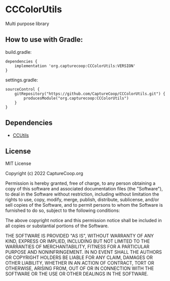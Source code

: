 # CCColorUtils
Multi purpose library

## How to use with Gradle:

build.gradle:
```
dependencies {
    implementation 'org.capturecoop:CCColorUtils:VERSION'
}
```
settings.gradle:
```
sourceControl {
    gitRepository("https://github.com/CaptureCoop/CCColorUtils.git") {
        producesModule("org.capturecoop:CCColorUtils")
    }
}
```

## Dependencies

* [CCUtils](https://github.com/capturecoop/ccutils)


## License

MIT License

Copyright (c) 2022 CaptureCoop.org

Permission is hereby granted, free of charge, to any person obtaining a copy
of this software and associated documentation files (the "Software"), to deal
in the Software without restriction, including without limitation the rights
to use, copy, modify, merge, publish, distribute, sublicense, and/or sell
copies of the Software, and to permit persons to whom the Software is
furnished to do so, subject to the following conditions:

The above copyright notice and this permission notice shall be included in all
copies or substantial portions of the Software.

THE SOFTWARE IS PROVIDED "AS IS", WITHOUT WARRANTY OF ANY KIND, EXPRESS OR
IMPLIED, INCLUDING BUT NOT LIMITED TO THE WARRANTIES OF MERCHANTABILITY,
FITNESS FOR A PARTICULAR PURPOSE AND NONINFRINGEMENT. IN NO EVENT SHALL THE
AUTHORS OR COPYRIGHT HOLDERS BE LIABLE FOR ANY CLAIM, DAMAGES OR OTHER
LIABILITY, WHETHER IN AN ACTION OF CONTRACT, TORT OR OTHERWISE, ARISING FROM,
OUT OF OR IN CONNECTION WITH THE SOFTWARE OR THE USE OR OTHER DEALINGS IN THE
SOFTWARE.
